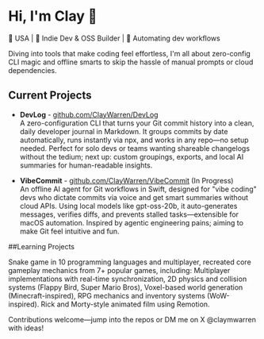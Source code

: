# Hi, I'm Clay 👋

📍 USA | 🤖 Indie Dev & OSS Builder | 🚀 Automating dev workflows 

Diving into tools that make coding feel effortless, I'm all about zero-config CLI magic and offline smarts to skip the hassle of manual prompts or cloud dependencies.

## Current Projects

* **DevLog** - [github.com/ClayWarren/DevLog](https://github.com/ClayWarren/DevLog)  
  A zero-configuration CLI that turns your Git commit history into a clean, daily developer journal in Markdown. It groups commits by date automatically, runs instantly via npx, and works in any repo—no setup needed. Perfect for solo devs or teams wanting shareable changelogs without the tedium; next up: custom groupings, exports, and local AI summaries for human-readable insights.

* **VibeCommit** - [github.com/ClayWarren/VibeCommit](https://github.com/ClayWarren/VibeCommit) (In Progress)  
  An offline AI agent for Git workflows in Swift, designed for "vibe coding" devs who dictate commits via voice and get smart summaries without cloud APIs. Using local models like gpt-oss-20b, it auto-generates messages, verifies diffs, and prevents stalled tasks—extensible for macOS automation. Inspired by agentic engineering pains; aiming to make Git feel intuitive and fun.

##Learning Projects

Snake game in 10 programming languages and multiplayer, recreated core gameplay mechanics from 7+ popular games, including: Multiplayer implementations with real-time synchronization, 2D physics and collision systems (Flappy Bird, Super Mario Bros), Voxel-based world generation (Minecraft-inspired), RPG mechanics and inventory systems (WoW-inspired). Rick and Morty-style animated film using Remotion. 

Contributions welcome—jump into the repos or DM me on X @claymwarren with ideas!
